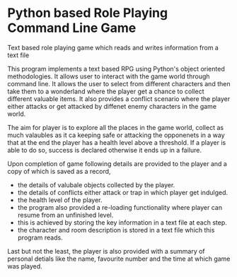 # Python based Role Playing Command Line Game
Text based role playing game which reads and writes information from a text file

This program implements a text based RPG using Python's object oriented methodologies. It allows user to interact
with the game world through command line. It allows the user to select from different characters and then take them
to a wonderland where the player get a chance to collect different valuable items. It also provides a conflict 
scenario where the player either attacks or get attacked by diffenet enemy characters in the game world.

The aim for player is to explore all the places in the game world, collect as much valaubles as it ca keeping safe 
or attacking the opponenets in a way that at the end the player has a health level above a threshold. If a player
is able to do so, success is declared otherwise it ends up in a failure.

Upon completion of game following details are provided to the player and a copy of which is saved as a record,

* the details of valubale objects collected by the player.
* the details of conflicts either attack or trap in which player get indulged.
* the health level of the player.
* the program also provided a re-loading functionality where player can resume from an unfinished level.
* this is achieved by storing the key information in a text file at each step.
* the character and room description is stored in a text file which this program reads.

Last but not the least, the player is also provided with a summary of personal detials like the name, favourite
number and the time at which game was played.
